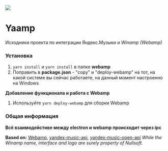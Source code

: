 ![](https://github.com/umnik1/yaamp/assets/2902730/70de0d28-d871-4a45-8416-0f0a09cbb198)

# Yaamp

Исходники проекта по интеграции Яндекс.Музыки и *Winamp (Webamp)*

### **Установка**

1. `yarn install` и `yarn install` в папке **webamp**
2. Поправить в **package.json** - "copy" и "deploy-webamp" на тот, на какой системе вы сейчас работаете, на данный момент настроенно на Windows

**Добавление функционала и работа с Webamp**

1. Используйте `yarn deploy-webamp` для сборки Webamp

### **Общая информация**

**Всё взаимодейстиве между electron и webamp происходит через ipc**

**Based on:** [Webamp](https://github.com/captbaritone/webamp "Webamp"), [yandex-music-api](https://github.com/MarshalX/yandex-music-api "yandex-music-api"), [yandex-music-open-api](https://github.com/acherkashin/yandex-music-open-api "yandex-music-open-api")
*While the Winamp name, interface and logo are surely property of Nullsoft.*